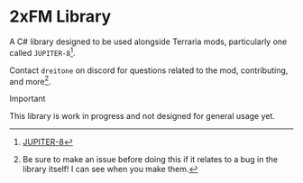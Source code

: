# 2xFM Library

A C# library designed to be used alongside Terraria mods, particularly one called `JUPITER-8`[^1]. 

Contact `dreitone` on discord for questions related to the mod, contributing, and more[^2].

> [!IMPORTANT]
> This library is work in progress and not designed for general usage yet. 

[^1]: [JUPITER-8](https://github.com/SpencerDawg/Jupiter)
[^2]: Be sure to make an issue before doing this if it relates to a bug in the library itself! I can see when you make them.